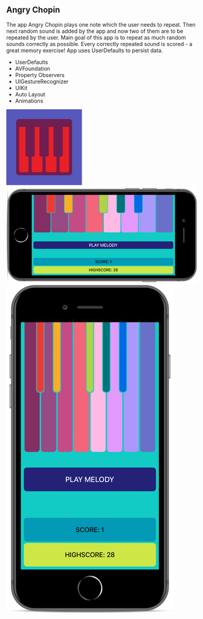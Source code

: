 Angry Chopin
---
The app Angry Chopin plays one note which the user needs to repeat. Then next random sound is added by the app and now two of them are to be repeated by the user. Main goal of this app is to repeat as much random sounds correctly as possible. Every correctly repeated sound is scored - a great memory exercise! App uses UserDefaults to persist data.

* UserDefaults
* AVFoundation
* Property Observers
* UIGestureRecognizer
* UIKit
* Auto Layout
* Animations

<img src="Documentation/icon200x200@1x.png"/>

<img src="Documentation/angrychopin0.png"/>

<img src="Documentation/angrychopin1.png"/>